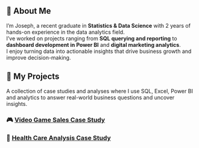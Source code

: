 ## 👋 About Me

I’m Joseph, a recent graduate in **Statistics & Data Science** with 2 years of hands-on experience in the data analytics field.  
I’ve worked on projects ranging from **SQL querying and reporting** to **dashboard development in Power BI** and **digital marketing analytics**.  
I enjoy turning data into actionable insights that drive business growth and improve decision-making.  

## 📂 My Projects

A collection of case studies and analyses where I use SQL, Excel, Power BI and analytics to answer real-world business questions and uncover insights.

### 🎮 [Video Game Sales Case Study](vg_case_study.md)

### 💊 [Health Care Analysis Case Study](hc_case_study.md)
